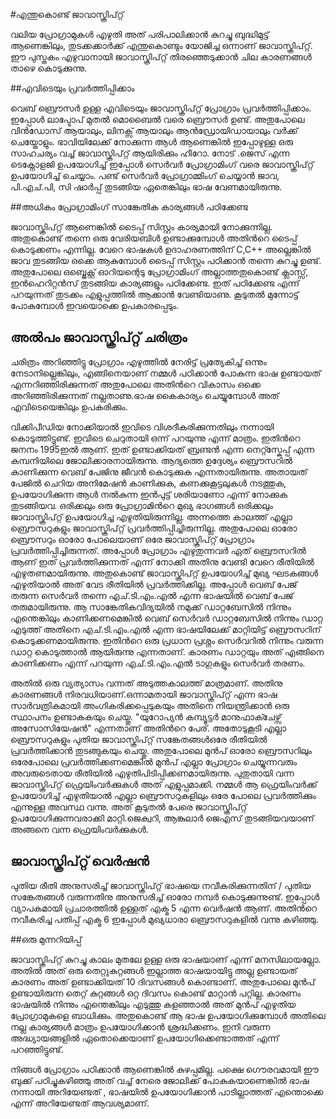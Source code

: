 ﻿#എന്തുകൊണ്ട് ജാവാസ്ക്രിപ്റ്റ്

വലിയ പ്രോഗ്രാമുകള്‍ എഴുതി അത് പരിപാലിക്കാന്‍ കുറച്ചു ബുദ്ധിമുട്ട് ആണെങ്കിലും,  തുടക്കക്കാര്‍ക്ക് എന്തുകൊണ്ടും യോജിച്ച ഒന്നാണ് ജാവാസ്ക്രിപ്റ്റ്.  ഈ പുസ്തകം എഴുവാനായി ജാവാസ്ക്രിപ്റ്റ് തിരഞ്ഞെടുക്കാന്‍ ചില കാരണങ്ങള്‍ താഴെ കൊടുക്കുന്നു.

##എവിടെയും പ്രവര്‍ത്തിപ്പിക്കാം

വെബ്‌ ബ്രൌസര്‍ ഉള്ള എവിടെയും ജാവാസ്ക്രിപ്റ്റ് പ്രോഗ്രാം പ്രവര്‍ത്തിപ്പിക്കാം. ഇപ്പോള്‍ ലാപ്ടോപ് മുതല്‍ മൊബൈല്‍ വരെ ബ്രൌസര്‍ ഉണ്ട്. അതുപോലെ വിന്‍ഡോസ്‌ ആയാലും, ലിനക്സ്‌ ആയാലും ആന്‍ഡ്രോയിഡായാലും വര്‍ക്ക്‌ ചെയ്തോളും.
ഭാവിയിലേക്ക് നോക്കുന്ന ആള്‍ ആണെങ്കില്‍ ഇപ്പോഴുള്ള ഒരു സാഹചര്യം വച്ച് ജാവാസ്ക്രിപ്റ്റ് ആയിരിക്കും ഹീറോ. നോട്‌ .ജെസ് എന്ന ടെക്നോളജി ഉപയോഗിച്ച് ഇപ്പോള്‍ സെര്‍വര്‍ പ്രോഗ്രാമിംഗ് വരെ ജാവാസ്ക്രിപ്റ്റ് ഉപയോഗിച്ച് ചെയ്യാം. പണ്ട് സെര്‍വര്‍ പ്രോഗ്രാമ്മിംഗ് ചെയ്യാന്‍ ജാവ, പി.എച്.പി, സി ഷാര്‍പ്പ് തുടങ്ങിയ  ഏതെങ്കിലും ഭാഷ വേണമായിരുന്നു.

##അധികം പ്രോഗ്രാമിംഗ് സാങ്കേതിക കാര്യങ്ങള്‍ പഠിക്കേണ്ട

ജാവാസ്ക്രിപ്റ്റ് ആണെങ്കില്‍ ടൈപ്പ് സിസ്റ്റം കാര്യമായി നോക്കുന്നില്ല. അതുകൊണ്ട് തന്നെ ഒരു വേരിയബിള്‍ ഉണ്ടാക്കുമ്പോള്‍ അതിന്‍റെ ടൈപ്പ് കൊടുക്കണം എന്നില്ല. വേറെ ഭാഷകള്‍ ഉദാഹരണത്തിന് C,C++ അല്ലെങ്കില്‍ ജാവ തുടങ്ങിയ ഒക്കെ ആകുമ്പോള്‍ ടൈപ്പ് സിസ്റ്റം പഠിക്കാന്‍ തന്നെ കുറച്ചു ഉണ്ട്. അതുപോലെ ഒബ്ജെക്റ്റ് ഓറിയന്റെടു പ്രോഗ്രാമിംഗ് അല്ലാത്തതുകൊണ്ട് ക്ലാസ്സ്‌, ഇന്‍ഹെറിറ്റന്‍സ് തുടങ്ങിയ കാര്യങ്ങളും പഠിക്കേണ്ട. ഇത് പഠിക്കേണ്ട എന്ന് പറയുന്നത് തുടക്കം എളുപ്പത്തില്‍ ആക്കാന്‍ വേണ്ടിയാണു. കൂടുതല്‍ മുന്നോട്ട് പോകുമ്പോള്‍ ഇവയൊക്കെ ഉപകാരപ്പെടും.

## അല്‍പം ജാവാസ്ക്രിപ്റ്റ് ചരിത്രം

ചരിത്രം അറിഞ്ഞിട്ടു പ്രോഗ്രാം എഴുത്തില്‍ നേരിട്ട് പ്രത്യേകിച്ച് ഒന്നും നേടാനില്ലെങ്കിലും, എങ്ങിനെയാണ്‌ നമ്മള്‍ പഠിക്കാന്‍ പോകുന്ന ഭാഷ ഉണ്ടായത് എന്നറിഞ്ഞിരിക്കുന്നത് അതുപോലെ അതിന്‍റെ വികാസം ഒക്കെ അറിഞ്ഞിരിക്കുന്നത് നല്ലതാണു.ഭാഷ കൈകാര്യം ചെയ്യുമ്പോള്‍ അത് എവിടെയെങ്കിലും ഉപകരിക്കും.

വിക്കിപീഡിയ നോക്കിയാല്‍ ഇവിടെ വിശദീകരിക്കുന്നതിലും നന്നായി കൊടുത്തിട്ടുണ്ട്. ഇവിടെ ചെറുതായി ഒന്ന് പറയുന്നു എന്ന് മാത്രം.
ഇതിന്‍റെ ജനനം 1995ഇല്‍ ആണ്. ഇത് ഉണ്ടാക്കിയത് ബ്രണ്ടന്‍ എന്ന നെറ്റ്സ്കേപ്പ് എന്ന കമ്പനിയിലെ ജോലിക്കാരനായിരുന്നു. ആദ്യത്തെ ഉദ്ദേശ്യം ബ്രൌസറില്‍ കാണിക്കുന്ന വെബ്‌ പേജിനു ജീവന്‍ കൊടുക്കുക എന്നതായിരുന്നു. അതായത് പേജില്‍ ചെറിയ അനിമേഷന്‍ കാണിക്കുക, കണക്കുകൂട്ടലുകള്‍ നടത്തുക, ഉപയോഗിക്കുന്ന ആള്‍ നല്‍കുന്ന ഇന്‍പുട്ട് ശരിയാണോ എന്ന് നോക്കുക തുടങ്ങിയവ. ഒരിക്കലും ഒരു പ്രോഗ്രാമിന്‍റെ മുഖ്യ ഭാഗങ്ങള്‍ ഒരിക്കലും ജാവാസ്ക്രിപ്റ്റ് ഉപയോഗിച്ച എഴുതിയിരുന്നില്ല. അന്നത്തെ കാലത്ത് എല്ലാ ബ്രൌസറുകളും ജാവാസ്ക്രിപ്റ്റ് പ്രവര്‍ത്തിപ്പിച്ചിരുന്നില്ല. അതുപോലെ ഓരോ ബ്രൌസറും ഓരോ പോലെയാണ് ഒരേ ജാവാസ്ക്രിപ്റ്റ് പ്രോഗ്രാം പ്രവര്‍ത്തിപ്പിച്ചിരുന്നത്. അപ്പോള്‍ പ്രോഗ്രാം എഴുതുന്നവര്‍ ഏത് ബ്രൌസറില്‍ ആണ് ഇത് പ്രവര്‍ത്തിക്കുന്നത് എന്ന് നോക്കി അതിനു വേണ്ടി വേറെ രീതിയില്‍ എഴുതണമായിരുന്നു. അതുകൊണ്ട് ജാവാസ്ക്രിപ്റ്റ് ഉപയോഗിച്ച് മുഖ്യ ഘടകങ്ങള്‍ എഴുതിയാല്‍ അത് വേട രീതിയില്‍ പ്രവര്‍ത്തിക്കില്ല. അപ്പോള്‍ വെബ്‌ പേജ് തരുന്ന സെര്‍വര്‍ തന്നെ എച്.ടി.എം.എല്‍ എന്ന ഭാഷയില്‍ വെബ്‌ പേജ് തരുമായിരുന്നു. ആ സാങ്കേതികവിദ്യയില്‍ നമുക്ക് ഡാറ്റബേസില്‍ നിന്നും എന്തെങ്കിലും കാണിക്കണമെങ്കില്‍ വെബ്‌ സെര്‍വര്‍ ഡാറ്റബേസില്‍ നിന്നും ഡാറ്റ എടുത്ത് അതിനെ എച്.ടി.എം.എല്‍ എന്ന ഭാഷയിലേക്ക് മാറ്റിയിട്ട് ബ്രൌസറിന് കൊടുക്കണമായിരുന്നു. ഇതിന്‍റെ ഒരു പ്രധാന പ്രശ്നം സെര്‍വറില്‍ നിന്നും വരുന്ന ഡാറ്റ കൊടുത്താല്‍ ആയിരുന്നു എന്നതാണ്. കാരണം ഡാറ്റയും അത് എങ്ങിനെ കാണിക്കണം എന്ന് പറയുന്ന എച്.ടി.എം.എല്‍ ടാഗുകളും സെര്‍വര്‍ തരണം. 

അതില്‍ ഒരു വ്യത്യാസം വന്നത് അടുത്തകാലത്ത് മാത്രമാണ്. അതിനു കാരണങ്ങള്‍ നിരവധിയാണ്.ഒന്നാമതായി ജാവാസ്ക്രിപ്റ്റ് എന്ന ഭാഷ സാര്‍വത്രികമായി അംഗികരിക്കപ്പെടുകയും അതിനെ നിയന്ത്രിക്കാന്‍ ഒരു സ്ഥാപനം ഉണ്ടാകുകയും ചെയ്തു. "യുറോപ്യന്‍ കമ്പ്യൂട്ടര്‍ മാനുഫാക്ചേഴ്സ് അസോസിയേഷന്‍" എന്നതാണ് അതിന്‍റെ പേര്. അതോടുകൂടി എല്ലാ ബ്രൌസറുകളും പുതിയ ജാവാസ്ക്രിപ്റ്റ് സങ്കേതങ്ങള്‍ഒരേ രീതിയില്‍ പ്രവര്‍ത്തിക്കാന്‍ തുടങ്ങുകയും ചെയ്തു. 
അതുപോലെ മുന്‍പ് ഓരോ ബ്രൌസറിലും ഒരേപോലെ പ്രവര്‍ത്തിക്കണമെങ്കില്‍ മുന്‍പ് എല്ലാ പ്രോഗ്രാം ചെയ്യുന്നവരും അവരുടെതായ രീതിയില്‍ എഴുതിപിടിപ്പിക്കണമായിരുന്നു. പുതുതായി വന്ന ജാവാസ്ക്രിപ്റ്റ് ഫ്രെയിംവര്‍ക്കുകള്‍ അത് എളുപ്പമാക്കി. നമ്മള്‍ ആ ഫ്രെയിംവര്‍ക്ക്‌ ഉപയോഗിച്ച് എഴുതിയാല്‍ എല്ലാ ബ്രൌസറുകളിലും ഒരേ പോലെ പ്രവര്‍ത്തിക്കും എന്നുള്ള അവസ്ഥ വന്നു. അത് കൂടുതല്‍ പേരെ ജാവാസ്ക്രിപ്റ്റ് ഉപയോഗിക്കുന്നവരാക്കി മാറ്റി.ജെക്വറി, ആങ്കുലാര്‍ ജെഎസ് തുടങ്ങിയവയാണ് അങ്ങനെ വന്ന ഫ്രെയിംവര്‍ക്കുകള്‍.
## ജാവാസ്ക്രിപ്റ്റ് വെര്‍ഷന്‍

പുതിയ രീതി അനുസരിച്ച് ജാവാസ്ക്രിപ്റ്റ് ഭാഷയെ നവീകരിക്കുന്നതിന് / പുതിയ സങ്കേതങ്ങള്‍ വരുന്നതിനു അനുസരിച്ച് ഓരോ നമ്പര്‍ കൊടുക്കുന്നുണ്ട്. ഇപ്പോള്‍ വ്യാപകമായി പ്രചാരത്തില്‍ ഉള്ളത് എക്മ 5 എന്ന വെര്‍ഷന്‍ ആണ്. അതിന്‍റെ നവീകരിച്ച പതിപ്പ് എക്മ 6 ഇപ്പോള്‍ മുഖ്യധാരാ ബ്രൌസറുകളില്‍ വന്നു കഴിഞ്ഞു.  

##ഒരു മുന്നറിയിപ്പ്

ജാവാസ്ക്രിപ്റ്റ് കുറച്ചു കാലം മുതലേ ഉള്ള ഒരു ഭാഷയാണ് എന്ന് മനസിലായല്ലോ. അതില്‍ അത് ഒരു തെറ്റുകുറ്റങ്ങള്‍ ഇല്ലാത്ത ഭാഷയായിട്ടു അല്ല  ഉണ്ടായത് കാരണം അത് ഉണ്ടാക്കിയത് 10 ദിവസങ്ങള്‍ കൊണ്ടാണ്. അതുപോലെ മുന്‍പ് ഉണ്ടായിരുന്ന തെറ്റ് കുറ്റങ്ങള്‍ ഒറ്റ ദിവസം കൊണ്ട് മാറ്റാന്‍ പറ്റില്ല. കാരണം ഭാഷയില്‍ നിന്നും എന്തെങ്കിലും എടുത്തു കളഞ്ഞാല്‍ അത് മുന്‍പ് എഴുതിയ പ്രോഗ്രാമുകളെ ബാധിക്കും. അതുകൊണ്ട് ആ ഭാഷ ഉപയോഗിക്കുമ്പോള്‍ അതിലെ നല്ല കാര്യങ്ങള്‍ മാത്രം ഉപയോഗിക്കാന്‍ ശ്രദ്ധിക്കണം.  ഇനി വരുന്ന അദ്ധ്യായങ്ങളില്‍ ഏതൊക്കെയാണ് ഉപയോഗിക്കെണ്ടാത്തത് എന്ന് പറഞ്ഞിട്ടുണ്ട്.

നിങ്ങള്‍ പ്രോഗ്രാം പഠിക്കാന്‍ ആണെങ്കില്‍ കുഴപ്പമില്ല. പക്ഷെ ഗൌരവമായി ഈ ബുക്ക് പഠിച്ചുകഴിഞ്ഞു അത് വച്ച് നേരെ ജോലിക്ക് പോകുകയാണെങ്കില്‍ ഭാഷ നന്നായി അറിയേണ്ടത് , ഭാഷയില്‍ ഉപയോഗിക്കാന്‍ പാടില്ലാത്തത് എന്തൊക്കെ എന്ന് അറിയേണ്ടത് ആവശ്യമാണ്.